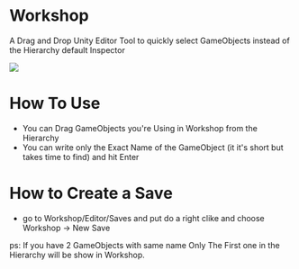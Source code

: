 
# Workshop
A Drag and Drop Unity Editor Tool to quickly select GameObjects instead of the Hierarchy default Inspector

![](./Workshop.jpg)

# How To Use
- You can Drag GameObjects you're Using in Workshop from the Hierarchy
- You can write only the Exact Name of the GameObject (it it's short but takes time to find) and hit Enter

# How to Create a Save
- go to Workshop/Editor/Saves and put do a right clike and choose Workshop -> New Save

ps: If you have 2 GameObjects with same name Only The First one in the Hierarchy will be show in Workshop.

